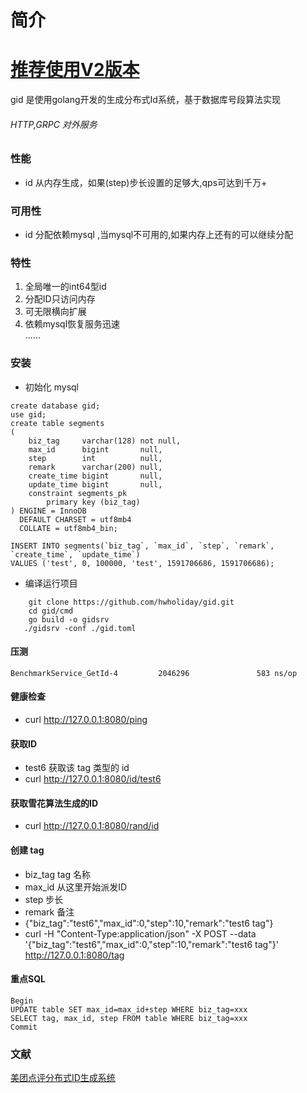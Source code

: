 # 简介
# [推荐使用V2版本](https://github.com/hwholiday/gid/tree/gidV2)

gid 是使用golang开发的生成分布式Id系统，基于数据库号段算法实现
######  HTTP,GRPC 对外服务
### 性能
- id 从内存生成，如果(step)步长设置的足够大,qps可达到千万+
### 可用性
- id 分配依赖mysql ,当mysql不可用的,如果内存上还有的可以继续分配
### 特性
1. 全局唯一的int64型id  
2. 分配ID只访问内存  
3. 可无限横向扩展  
4. 依赖mysql恢复服务迅速  
 ......
### 安装
- 初始化 mysql

```base
create database gid;
use gid;
create table segments
(
    biz_tag     varchar(128) not null,
    max_id      bigint       null,
    step        int          null,
    remark      varchar(200) null,
    create_time bigint       null,
    update_time bigint       null,
    constraint segments_pk
        primary key (biz_tag)
) ENGINE = InnoDB
  DEFAULT CHARSET = utf8mb4
  COLLATE = utf8mb4_bin;

INSERT INTO segments(`biz_tag`, `max_id`, `step`, `remark`, `create_time`, `update_time`)
VALUES ('test', 0, 100000, 'test', 1591706686, 1591706686);
```
- 编译运行项目
```base
    git clone https://github.com/hwholiday/gid.git
    cd gid/cmd
    go build -o gidsrv
   ./gidsrv -conf ./gid.toml
```
#### 压测
```base
BenchmarkService_GetId-4         2046296               583 ns/op 
```
#### 健康检查
- curl http://127.0.0.1:8080/ping

#### 获取ID
 - test6 获取该 tag 类型的 id
 - curl http://127.0.0.1:8080/id/test6

#### 获取雪花算法生成的ID
 - curl http://127.0.0.1:8080/rand/id 
 
#### 创建 tag
- biz_tag tag 名称
- max_id  从这里开始派发ID
- step 步长
- remark 备注
- {"biz_tag":"test6","max_id":0,"step":10,"remark":"test6 tag"}
- curl -H "Content-Type:application/json" -X POST --data '{"biz_tag":"test6","max_id":0,"step":10,"remark":"test6 tag"}' http://127.0.0.1:8080/tag
#### 重点SQL
```base
Begin
UPDATE table SET max_id=max_id+step WHERE biz_tag=xxx
SELECT tag, max_id, step FROM table WHERE biz_tag=xxx
Commit
```


### 文献
[美团点评分布式ID生成系统](https://tech.meituan.com/2017/04/21/mt-leaf.html)


